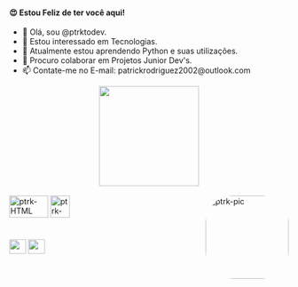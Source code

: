 
<h4> 😍 Estou Feliz de ter você aqui!</h4>
<ul>
  <li>👋 Olá, sou @ptrktodev.</li>
  <li>👀 Estou interessado em Tecnologias.</li>
  <li>🌱 Atualmente estou aprendendo Python e suas utilizações.</li>
  <li>💞️ Procuro colaborar em Projetos Junior Dev's. </li>
  <li>📫 Contate-me no E-mail: patrickrodriguez2002@outlook.com </li>
</ul>

<div align="center">
    <a href="https://github.com/ptrktodev">
    <img height="180em" src="https://github-readme-stats.vercel.app/api?username=ptrktodev&show_icons=true&theme=dark&include_all_commits=true&count_private=true"></a>
</div>

<div style="display: inline_block"><br>
<img align="center" alt="ptrk-HTML" height="40" width="70" src="https://upload.wikimedia.org/wikipedia/commons/thumb/1/10/CSS3_and_HTML5_logos_and_wordmarks.svg/1200px-CSS3_and_HTML5_logos_and_wordmarks.svg.png">
 <img align="center" alt="ptrk-HTML" height="40" width="35" src="https://www.demorodavel.com/wp-content/uploads/2019/09/1200px-Python-logo-notext.svg_.png">
<img align="right" alt="ptrk-pic" height="150" style="border-radius:50px;" src="https://media1.giphy.com/media/z8n8dWgQ0mgEIyzlmV/giphy.gif?cid=ecf05e47l72htkhlzaklsl4ga7zev2kokdmmnbhb5k9bzp2s&rid=giphy.gif&ct=g">
</div>
 
 #
 <div>
    <a href = "mailto:patrickrodriguez2002@outlook.com" target="_blank"><img height="26" width="30" src="https://logospng.org/download/microsoft-outlook/logo-microsoft-outlook-1024.png"></a>
    <a href="https://www.linkedin.com/in/patrick-rodriguez-521b5a23a/" target="_blank"><img height="26" width="30" src="https://cdn-icons-png.flaticon.com/512/174/174857.png"></a>
</div>
